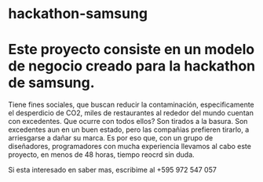 # hackathon-samsung


# Este proyecto consiste en un modelo de negocio creado para la hackathon de samsung.


Tiene fines sociales, que buscan reducir la contaminación, especificamente el desperdicio de CO2, miles de restaurantes al rededor del mundo cuentan con excedentes. 
Que ocurre con todos ellos? Son tirados a la basura. Son excedentes aun en un buen estado, pero las compañias prefieren tirarlo, a arriesgarse a dañar su marca. 
Es por eso que, con un grupo de diseñadores, programadores con mucha experiencia llevamos al cabo este proyecto, en menos de 48 horas, tiempo reocrd sin duda. 


Si esta interesado en saber mas, escribime al 
+595 972 547 057
